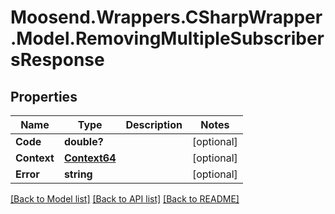 # Moosend.Wrappers.CSharpWrapper.Model.RemovingMultipleSubscribersResponse
## Properties

Name | Type | Description | Notes
------------ | ------------- | ------------- | -------------
**Code** | **double?** |  | [optional] 
**Context** | [**Context64**](Context64.md) |  | [optional] 
**Error** | **string** |  | [optional] 

[[Back to Model list]](../README.md#documentation-for-models) [[Back to API list]](../README.md#documentation-for-api-endpoints) [[Back to README]](../README.md)

